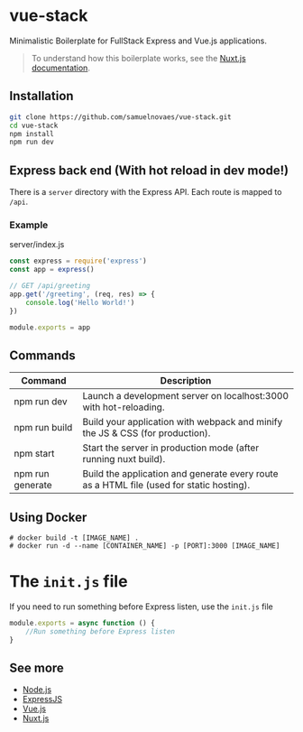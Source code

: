 # vue-stack
Minimalistic Boilerplate for FullStack Express and Vue.js applications.

> To understand how this boilerplate works, see the [Nuxt.js documentation](https://nuxtjs.org).

## Installation

```sh
git clone https://github.com/samuelnovaes/vue-stack.git
cd vue-stack
npm install
npm run dev
```

## Express back end (With hot reload in dev mode!)

There is a `server` directory with the Express API. Each route is mapped to `/api`.

### Example

server/index.js

```javascript
const express = require('express')
const app = express()

// GET /api/greeting
app.get('/greeting', (req, res) => {
	console.log('Hello World!')
})

module.exports = app
```

## Commands

Command | Description
--- | ---
npm run dev | Launch a development server on localhost:3000 with hot-reloading.
npm run build | Build your application with webpack and minify the JS & CSS (for production).
npm start | Start the server in production mode (after running nuxt build).
npm run generate | Build the application and generate every route as a HTML file (used for static hosting).

## Using Docker

```
# docker build -t [IMAGE_NAME] .
# docker run -d --name [CONTAINER_NAME] -p [PORT]:3000 [IMAGE_NAME]
```

# The `init.js` file

If you need to run something before Express listen, use the `init.js` file

```javascript
module.exports = async function () {
	//Run something before Express listen
}
```

## See more

- [Node.js](https://nodejs.org)
- [ExpressJS](http://expressjs.com)
- [Vue.js](http://vuejs.org)
- [Nuxt.js](https://nuxtjs.org)
